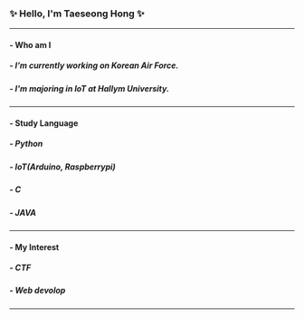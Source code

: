 ### ✨ Hello, I'm Taeseong Hong ✨
---
#### - Who am I
##### - I’m currently working on Korean Air Force.
##### - I'm majoring in IoT at Hallym University.
---
#### - Study Language
##### - Python
##### - IoT(Arduino, Raspberrypi)
##### - C
##### - JAVA
---
#### - My Interest
##### - CTF
##### - Web devolop
---



<!--
**tshong3/tshong3** is a ✨ _special_ ✨ repository because its `README.md` (this file) appears on your GitHub profile.

Here are some ideas to get you started:
-->
